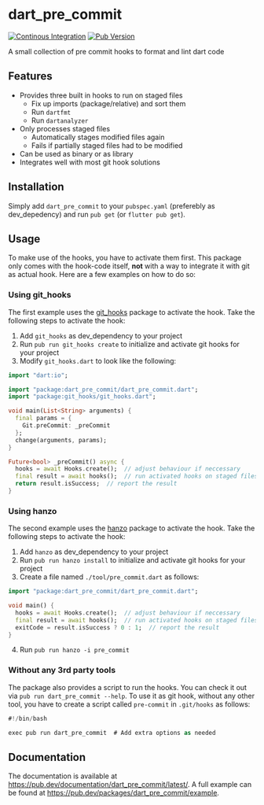 # dart_pre_commit
[![Continous Integration](https://github.com/Skycoder42/dart_pre_commit/workflows/Continous%20Integration/badge.svg)](https://github.com/Skycoder42/dart_pre_commit/actions?query=workflow%3A%22Continous+Integration%22)
[![Pub Version](https://img.shields.io/pub/v/dart_pre_commit)](https://pub.dev/packages/dart_pre_commit)

A small collection of pre commit hooks to format and lint dart code

## Features
- Provides three built in hooks to run on staged files
  - Fix up imports (package/relative) and sort them
  - Run `dartfmt`
  - Run `dartanalyzer`
- Only processes staged files
  - Automatically stages modified files again
  - Fails if partially staged files had to be modified
- Can be used as binary or as library
- Integrates well with most git hook solutions

## Installation
Simply add `dart_pre_commit` to your `pubspec.yaml` (preferebly as 
dev_depedency) and run `pub get` (or `flutter pub get`).

## Usage
To make use of the hooks, you have to activate them first. This package only 
comes with the hook-code itself, **not** with a way to integrate it with git as 
actual hook. Here are a few examples on how to do so:

### Using git_hooks
The first example uses the [git_hooks](https://pub.dev/packages/git_hooks) 
package to activate the hook. Take the following steps to activate the hook:

1. Add `git_hooks` as dev_dependency to your project
2. Run `pub run git_hooks create` to initialize and activate git hooks for your
project
3. Modify `git_hooks.dart` to look like the following:
```.dart
import "dart:io";

import "package:dart_pre_commit/dart_pre_commit.dart";
import "package:git_hooks/git_hooks.dart";

void main(List<String> arguments) {
  final params = {
    Git.preCommit: _preCommit
  };
  change(arguments, params);
}

Future<bool> _preCommit() async {
  hooks = await Hooks.create();  // adjust behaviour if neccessary
  final result = await hooks();  // run activated hooks on staged files
  return result.isSuccess;  // report the result
}
```

### Using hanzo
The second example uses the [hanzo](https://pub.dev/packages/hanzo) package to
activate the hook. Take the following steps to activate the hook:

1. Add `hanzo` as dev_dependency to your project
2. Run `pub run hanzo install` to initialize and activate git hooks for your
project
3. Create a file named `./tool/pre_commit.dart` as follows:
```.dart
import "package:dart_pre_commit/dart_pre_commit.dart";

void main() {
  hooks = await Hooks.create();  // adjust behaviour if neccessary
  final result = await hooks();  // run activated hooks on staged files
  exitCode = result.isSuccess ? 0 : 1;  // report the result
}
```
4. Run `pub run hanzo -i pre_commit`

### Without any 3rd party tools
The package also provides a script to run the hooks. You can check it out via
`pub run dart_pre_commit --help`. To use it as git hook, without any other tool,
you have to create a script called `pre-commit` in `.git/hooks` as follows:
```.dart
#!/bin/bash

exec pub run dart_pre_commit  # Add extra options as needed
```

## Documentation
The documentation is available at 
https://pub.dev/documentation/dart_pre_commit/latest/. A full example can be 
found at https://pub.dev/packages/dart_pre_commit/example.